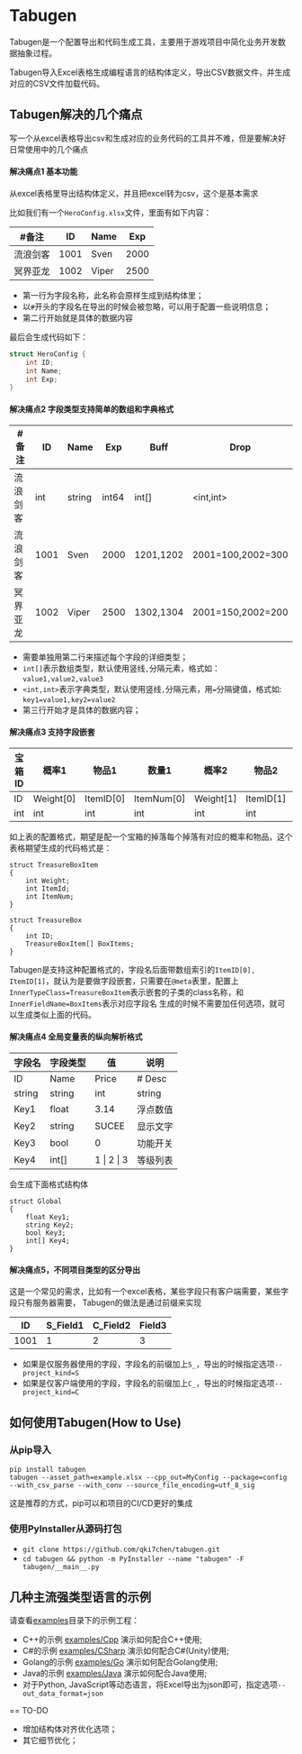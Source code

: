 # Tabugen

Tabugen是一个配置导出和代码生成工具，主要用于游戏项目中简化业务开发数据抽象过程。

Tabugen导入Excel表格生成编程语言的结构体定义，导出CSV数据文件，并生成对应的CSV文件加载代码。


## Tabugen解决的几个痛点

写一个从excel表格导出csv和生成对应的业务代码的工具并不难，但是要解决好日常使用中的几个痛点


#### 解决痛点1 基本功能

从excel表格里导出结构体定义，并且把excel转为csv，这个是基本需求

比如我们有一个`HeroConfig.xlsx`文件，里面有如下内容：

 | #备注    | ID   | Name | Exp
 |---------|-------|------|-------
 | 流浪剑客 | 1001  | Sven | 2000
 | 冥界亚龙 | 1002  | Viper | 2500


* 第一行为字段名称，此名称会原样生成到结构体里；
* 以`#`开头的字段名在导出的时候会被忽略，可以用于配置一些说明信息；
* 第二行开始就是具体的数据内容

最后会生成代码如下：

```C++
struct HeroConfig {
    int ID;
    int Name;
    int Exp;
}
```

#### 解决痛点2 字段类型支持简单的数组和字典格式

 | #备注    | ID   | Name | Exp  | Buff        | Drop
 |---------|-------|------|------|------------|------------
|  流浪剑客 | int  | string | int64 | int[]     | <int,int>
 | 流浪剑客 | 1001  | Sven | 2000  |  1201,1202  | 2001=100,2002=300
 | 冥界亚龙 | 1002  | Viper | 2500 |  1302,1304  | 2001=150,2002=200

* 需要单独用第二行来描述每个字段的详细类型；
* `int[]`表示数组类型，默认使用竖线`,`分隔元素，格式如：`value1,value2,value3`
* `<int,int>`表示字典类型，默认使用竖线`,`分隔元素，用`=`分隔键值，格式如: `key1=value1,key2=value2`
* 第三行开始才是具体的数据内容；


#### 解决痛点3 支持字段嵌套

 | 宝箱ID | 概率1       | 物品1       | 数量1        | 概率2       | 物品2       | 数量2
 |------|-----------|-----------|------------|-----------|-----------|-------------
 | ID   | Weight[0] | ItemID[0] | ItemNum[0] | Weight[1] | ItemID[1] | ItemNum[1]
 | int  | int       | int       | int        | int       | int       | int     |


如上表的配置格式，期望是配一个宝箱的掉落每个掉落有对应的概率和物品，这个表格期望生成的代码格式是：

```
struct TreasureBoxItem
{
    int Weight;
    int ItemId;
    int ItemNum;
}

struct TreasureBox
{
    int ID;
    TreasureBoxItem[] BoxItems;
}
```

Tabugen是支持这种配置格式的，字段名后面带数组索引的`ItemID[0], ItemID[1]`，就认为是要做字段嵌套，只需要在`@meta`表里，配置上`InnerTypeClass=TreasureBoxItem`表示嵌套的子类的class名称，和`InnerFieldName=BoxItems`表示对应字段名
生成的时候不需要加任何选项，就可以生成类似上面的代码。


#### 解决痛点4 全局变量表的纵向解析格式

 | 字段名    | 字段类型   | 值                 | 说明
 |--------|--------|-------------------|------
 | ID     | Name   | Price             | # Desc
 | string | string | int               | string
 | Key1   | float  | 3.14              | 浮点数值
 | Key2   | string | SUCEE             | 显示文字
 | Key3   | bool   | 0                 | 功能开关
 | Key4   | int[] | 1 &#124; 2 &#124; 3 | 等级列表


会生成下面格式结构体

```
struct Global
{
    float Key1;
    string Key2;
    bool Key3;
    int[] Key4;
}
```

#### 解决痛点5，不同项目类型的区分导出

这是一个常见的需求，比如有一个excel表格，某些字段只有客户端需要，某些字段只有服务器需要，
Tabugen的做法是通过前缀来实现

 | ID   | S_Field1 | C_Field2 | Field3
 |------|---------|-----------|--------
 | 1001 | 1       | 2         | 3


* 如果是仅服务器使用的字段，字段名的前缀加上`S_`，导出的时候指定选项`--project_kind=S`
* 如果是仅客户端使用的字段，字段名的前缀加上`C_`，导出的时候指定选项`--project_kind=C`




## 如何使用Tabugen(How to Use)


### 从pip导入

```
pip install tabugen
tabugen --asset_path=example.xlsx --cpp_out=MyConfig --package=config  --with_csv_parse --with_conv --source_file_encoding=utf_8_sig
```

这是推荐的方式，pip可以和项目的CI/CD更好的集成

### 使用PyInstaller从源码打包

* `git clone https://github.com/qki7chen/tabugen.git`
* `cd tabugen && python -m PyInstaller --name "tabugen" -F tabugen/__main__.py`


## 几种主流强类型语言的示例

请查看[examples](examples)目录下的示例工程：

* C++的示例 [examples/Cpp](examples/Cpp) 演示如何配合C++使用;
* C#的示例 [examples/CSharp](examples/CSharp) 演示如何配合C#(Unity)使用;
* Golang的示例 [examples/Go](examples/Go) 演示如何配合Golang使用;
* Java的示例 [examples/Java](examples/Java) 演示如何配合Java使用;
* 对于Python, JavaScript等动态语言，将Excel导出为json即可，指定选项`--out_data_format=json`

== TO-DO

* 增加结构体对齐优化选项；
* 其它细节优化；

